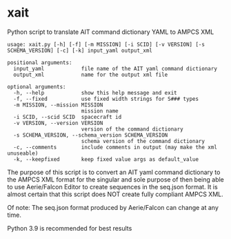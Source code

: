 # xait
Python script to translate AIT command dictionary YAML to AMPCS XML

```
usage: xait.py [-h] [-f] [-m MISSION] [-i SCID] [-v VERSION] [-s SCHEMA_VERSION] [-c] [-k] input_yaml output_xml

positional arguments:
  input_yaml            file name of the AIT yaml command dictionary
  output_xml            name for the output xml file

optional arguments:
  -h, --help            show this help message and exit
  -f, --fixed           use fixed width strings for S### types
  -m MISSION, --mission MISSION
                        mission name
  -i SCID, --scid SCID  spacecraft id
  -v VERSION, --version VERSION
                        version of the command dictionary
  -s SCHEMA_VERSION, --schema_version SCHEMA_VERSION
                        schema version of the command dictionary
  -c, --comments        include comments in output (may make the xml unuseable)
  -k, --keepfixed       keep fixed value args as default_value
```

The purpose of this script is to convert an AIT yaml command dictionary to
the AMPCS XML format for the singular and sole purpose of then being able
to use Aerie/Falcon Editor to create sequences in the seq.json format. It is
almost certain that this script does NOT create fully compliant AMPCS XML.

Of note: The seq.json format produced by Aerie/Falcon can change at any time.

Python 3.9 is recommended for best results
